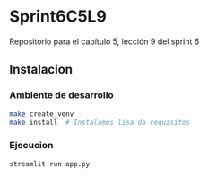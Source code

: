# Sprint6C5L9
Repositorio para el capítulo 5, lección 9 del sprint 6


## Instalacion

### Ambiente de desarrollo
```bash
make create_venv
make install  # Instalamos lisa da requisitos
```

### Ejecucion
```bash
streamlit run app.py
```